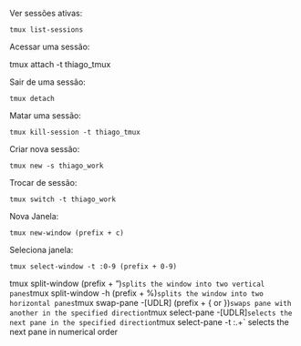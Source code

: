 Ver sessões ativas: 

    tmux list-sessions

Acessar uma sessão:

  tmux attach -t thiago_tmux

Sair de uma sessão:

    tmux detach

Matar uma sessão:

    tmux kill-session -t thiago_tmux

Criar nova sessão:

    tmux new -s thiago_work

Trocar de sessão:

    tmux switch -t thiago_work

Nova Janela:

    tmux new-window (prefix + c)

Seleciona janela:

    tmux select-window -t :0-9 (prefix + 0-9)


tmux split-window (prefix + “)`
    splits the window into two vertical panes
`tmux split-window -h (prefix + %)`
    splits the window into two horizontal panes
`tmux swap-pane -[UDLR] (prefix + { or })`
    swaps pane with another in the specified direction
`tmux select-pane -[UDLR]`
    selects the next pane in the specified direction
`tmux select-pane -t :.+`
    selects the next pane in numerical order 

